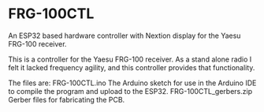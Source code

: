 # FRG-100CTL
An ESP32 based hardware controller with Nextion display for the Yaesu FRG-100 receiver.

This is a controller for the Yaesu FRG-100 receiver.  As a stand alone radio I felt it lacked frequency agility, and this controller provides that functionality.

The files are:
FRG-100CTL.ino            The Arduino sketch for use in the Arduino IDE to compile the program and upload to the ESP32.
FRG-100CTL_gerbers.zip    Gerber files for fabricating the PCB.



